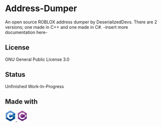 # Address-Dumper
An open source ROBLOX address dumper by DeserializedDevs. There are 2 versions; one made in C++ and one made in C#. -insert more documentation here-

## License
GNU General Public License 3.0

## Status
Unfinished Work-In-Progress

## Made with
<a title="C++" href="https://www.learncpp.com/">
    <img width="35" src="https://github.com/devicons/devicon/blob/master/icons/cplusplus/cplusplus-original.svg" alt="CPP">
</a>
<a title="C#" href="https://www.w3schools.com/cs/default.asp">
    <img width="35" src="https://github.com/devicons/devicon/blob/master/icons/csharp/csharp-original.svg" alt="CSharp">
</a>
